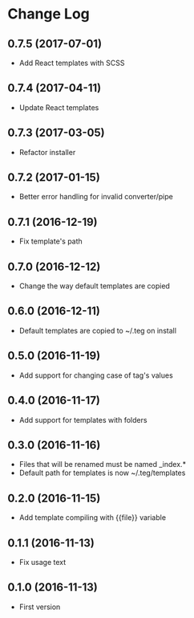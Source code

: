 # Change Log

## 0.7.5 (2017-07-01)

* Add React templates with SCSS

## 0.7.4 (2017-04-11)

* Update React templates

## 0.7.3 (2017-03-05)

* Refactor installer

## 0.7.2 (2017-01-15)

* Better error handling for invalid converter/pipe

## 0.7.1 (2016-12-19)

* Fix template's path

## 0.7.0 (2016-12-12)

* Change the way default templates are copied

## 0.6.0 (2016-12-11)

* Default templates are copied to ~/.teg on install

## 0.5.0 (2016-11-19)

* Add support for changing case of tag's values

## 0.4.0 (2016-11-17)

* Add support for templates with folders

## 0.3.0 (2016-11-16)

* Files that will be renamed must be named \_index.*
* Default path for templates is now ~/.teg/templates

## 0.2.0 (2016-11-15)

* Add template compiling with {{file}} variable

## 0.1.1 (2016-11-13)

* Fix usage text

## 0.1.0 (2016-11-13)

* First version
